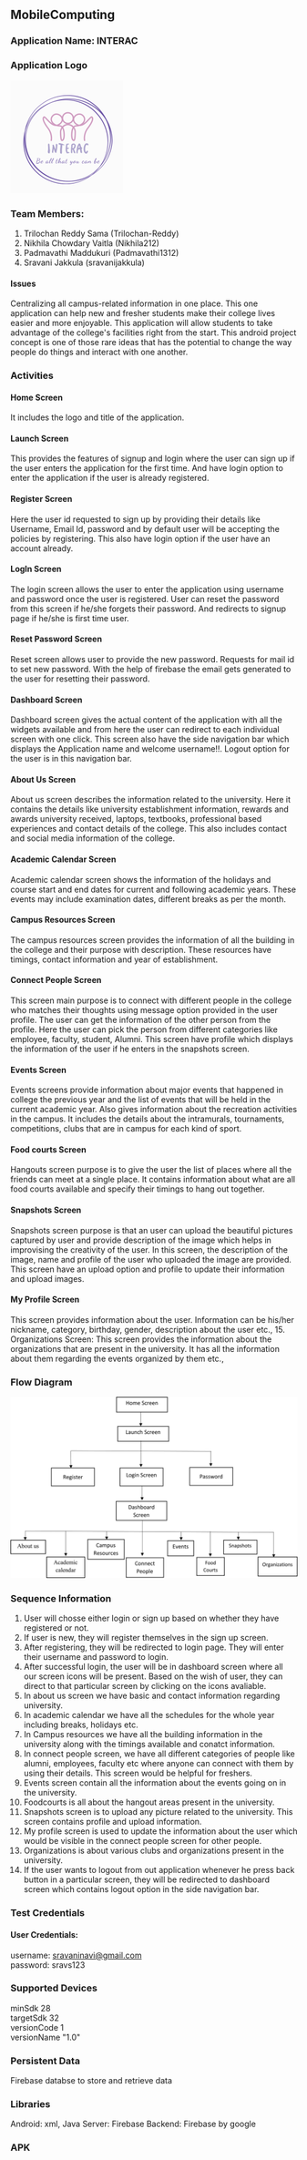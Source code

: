## MobileComputing

### Application Name: INTERAC

### Application Logo
![My Image](logo.png)

### Team Members:
1.	Trilochan Reddy Sama (Trilochan-Reddy)
2.	Nikhila Chowdary Vaitla (Nikhila212)
3.	Padmavathi Maddukuri (Padmavathi1312)
4.	Sravani Jakkula  (sravanijakkula)

#### Issues
Centralizing all campus-related information in one place. 
This one application can help new and fresher students make their college lives easier and more enjoyable. 
This application will allow students to take advantage of the college's facilities right from the start.
This android project concept is one of those rare ideas that has the potential to change the way people do things and interact with one another.

### Activities
#### Home Screen
It includes the logo and title of the application.
#### Launch Screen
This provides the features of signup and login where the user can sign up if the user enters the application for the first time. And have login option to enter the application if the user is already registered.
#### Register Screen
Here the user id requested to sign up by providing their details like Username, Email Id, password and by default user will be accepting the policies by registering. This also have login option if the user have an account already.
#### LogIn Screen
The login screen allows the user to enter the application using username and password once the user is registered. User can reset the password from this screen if he/she forgets their password. And redirects to signup page if he/she is first time user.
#### Reset Password Screen
Reset screen allows user to provide the new password. Requests for mail id to set new password. With the help of firebase the email gets generated to the user for resetting their password.
#### Dashboard Screen
Dashboard screen gives the actual content of the application with all the widgets available and from here the user can redirect to each individual screen with one click. This screen also have the side navigation bar which displays the Application name and welcome username!!. Logout option for the user is in this navigation bar. 
#### About Us Screen
About us screen describes the information related to the university. Here it contains the details like university establishment information, rewards and awards university received, laptops, textbooks, professional based experiences and contact details of the college. This also includes contact and social media information of the college.
#### Academic Calendar Screen
Academic calendar screen shows the information of the holidays and course start and end dates for current and following academic years. These events may include examination dates, different breaks as per the month.
#### Campus Resources Screen
The campus resources screen provides the information of all the building in the college and their purpose with description. These resources have timings, contact information and year of establishment.
#### Connect People Screen
This screen main purpose is to connect with different people in the college who matches their thoughts using message option provided in the user profile. The user can get the information of the other person from the profile. Here the user can pick the person from different categories like employee, faculty, student, Alumni. This screen have profile which displays the information of the user if he enters in the snapshots screen.
#### Events Screen
Events screens provide information about major events that happened in college the previous year and the list of events that will be held in the current academic year. Also gives information about the recreation activities in the campus. It includes the details about the intramurals, tournaments, competitions, clubs that are in campus for each kind of sport.
#### Food courts Screen
Hangouts screen purpose is to give the user the list of places where all the friends can meet at a single place. It contains information about what are all food courts available and specify their timings to hang out together.
#### Snapshots Screen
Snapshots screen purpose is that an user can upload the beautiful pictures captured by user and provide description of the image which helps in improvising the creativity of the user. In this screen, the description of the image, name and profile of the user who uploaded the image are provided. This screen have an upload option and profile to update their information and upload images.
#### My Profile Screen
This screen provides information about the user. Information can be his/her nickname, category, birthday, gender, description about the user etc.,
15.	Organizations Screen: This screen provides the information about the organizations that are present in the university. It has all the information about them regarding the events organized by them etc.,

### Flow Diagram 
![My Image](FlowChart.png)

### Sequence Information
1. User will chosse either login or sign up based on whether they have registered or not.
2. If user is new, they will register themselves in the sign up screen.
3. After registering, they will be redirected to login page. They will enter their username and password to login.
4. After successful login, the user will be in dashboard screen where all our screen icons will be present. Based on the wish of user, they can direct to that particular screen by clicking on the icons avaliable.
5. In about us screen we have basic and contact information regarding university.
6. In academic calendar we have all the schedules for the whole year including breaks, holidays etc.
7. In Campus resources we have all the building information in the university along with the timings available and conatct information.
8. In connect people screen, we have all different categories of people like alumni, employees, faculty etc where anyone can connect with them by using their details. This screen would be helpful for freshers.
9. Events screen contain all the information about the events going on in the university.
10. Foodcourts is all about the hangout areas present in the university.
11. Snapshots screen is to upload any picture related to the university. This screen contains profile and upload information.
12. My profile screen is used to update the information about the user which would be visible in the connect people screen for other people.
13. Organizations is about various clubs and organizations present in the university.
14. If the user wants to logout from out application whenever he press back button in a particular screen, they will be redirected to dashboard screen which contains logout option in the side navigation bar.

### Test Credentials
#### User Credentials:
username: sravaninavi@gmail.com<br>
password: sravs123

### Supported Devices
minSdk 28 <br>
targetSdk 32 <br>
versionCode 1 <br>
versionName "1.0" <br>

### Persistent Data
Firebase databse to store and retrieve data

### Libraries
Android: xml, Java
Server: Firebase
Backend: Firebase by google

### APK
